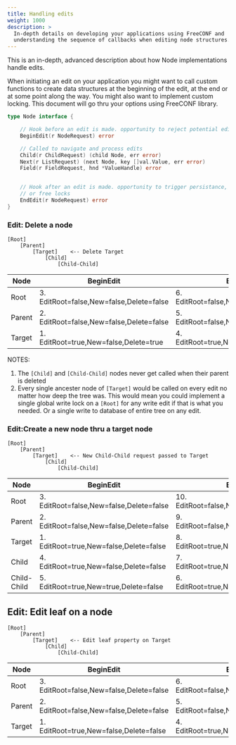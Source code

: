 ```yaml
---
title: Handling edits
weight: 1000
description: >
  In-depth details on developing your applications using FreeCONF and 
  understanding the sequence of callbacks when editing node structures.
---
```


This is an in-depth, advanced description about how Node implementations handle edits.

When initiating an edit on your application you might want to call custom functions to create data structures at the beginning of the edit, at the end or at some point along the way.  You might also want to implement custom locking. This document will go thru your options using FreeCONF library.

```go
type Node interface {

    // Hook before an edit is made. opportunity to reject potential edit or create locks
    BeginEdit(r NodeRequest) error

    // Called to navigate and process edits
    Child(r ChildRequest) (child Node, err error)
    Next(r ListRequest) (next Node, key []val.Value, err error)
    Field(r FieldRequest, hnd *ValueHandle) error


    // Hook after an edit is made. opportunity to trigger persistance, finalize edit
    // or free locks
    EndEdit(r NodeRequest) error
}
```

### Edit: Delete a node
```
[Root]
    [Parent]
        [Target]    <-- Delete Target
            [Child]
                [Child-Child]
```
|Node| BeginEdit | End Edit |
|---|---|---|
|Root  |3. EditRoot=false,New=false,Delete=false | 6. EditRoot=false,New=false,Delete=false |
|Parent|2. EditRoot=false,New=false,Delete=false | 5. EditRoot=false,New=false,Delete=false |
|Target|1. EditRoot=true,New=false,Delete=true | 4. EditRoot=true,New=false,Delete=true |

NOTES: 
1. The `[Child]` and `[Child-Child]` nodes never get called when their parent is deleted
2. Every single ancester node of `[Target]` would be called on every edit no matter how deep the tree was.  This would mean you could implement a single global write lock on a `[Root]` for any write edit if that is what you needed.  Or a single write to database of entire tree on any edit.

### Edit:Create a new node thru a target node
```
[Root]
    [Parent]
        [Target]    <-- New Child-Child request passed to Target
            [Child]
                [Child-Child]
```
|Node| BeginEdit | End Edit |
|---|---|---|
|Root  |3. EditRoot=false,New=false,Delete=false | 10. EditRoot=false,New=false,Delete=false |
|Parent|2. EditRoot=false,New=false,Delete=false | 9. EditRoot=false,New=false,Delete=false |
|Target|1. EditRoot=true,New=false,Delete=false | 8. EditRoot=true,New=false,Delete=false |
|Child|4. EditRoot=true,New=false,Delete=false | 7. EditRoot=true,New=false,Delete=false |
|Child-Child|5. EditRoot=true,New=true,Delete=false | 6. EditRoot=true,New=true,Delete=false |


## Edit: Edit leaf on a node
```
[Root]
    [Parent]
        [Target]    <-- Edit leaf property on Target
            [Child]
                [Child-Child]
```
|Node| BeginEdit | End Edit |
|---|---|---|
|Root  |3. EditRoot=false,New=false,Delete=false | 6. EditRoot=false,New=false,Delete=false |
|Parent|2. EditRoot=false,New=false,Delete=false | 5. EditRoot=false,New=false,Delete=false |
|Target|1. EditRoot=true,New=false,Delete=false | 4. EditRoot=true,New=false,Delete=false |

